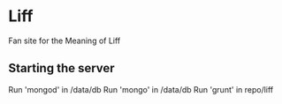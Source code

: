 Liff
====

Fan site for the Meaning of Liff

## Starting the server

Run 'mongod' in /data/db
Run 'mongo' in /data/db
Run 'grunt' in repo/liff